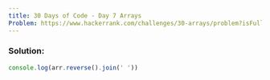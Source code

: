```yaml
---
title: 30 Days of Code - Day 7 Arrays
Problem: https://www.hackerrank.com/challenges/30-arrays/problem?isFullScreen=true
---
```


### **Solution:**

```js
console.log(arr.reverse().join(' '))
```

<!-- **Explanation** -->
